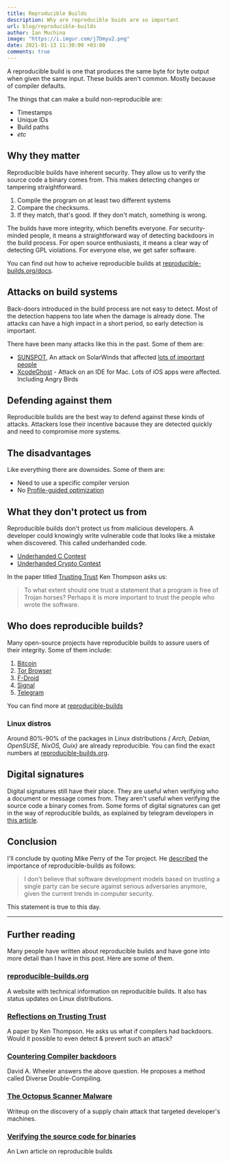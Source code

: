 ```yaml
---
title: Reproducible Builds
description: Why are reproducible buids are so important
url: blog/reproducible-builds
author: Ian Muchina
image: "https://i.imgur.com/j7Dmyu2.png"
date: 2021-01-13 11:30:00 +03:00
comments: true
---
```


A reproducible build is one that produces the same byte for byte output when given the same input. These builds aren't common. Mostly because of compiler defaults.

The things that can make a build non-reproducible are:

- Timestamps
- Unique IDs
- Build paths
- _etc_

## Why they matter

Reproducible builds have inherent security. They allow us to verify the source code a binary comes from. This makes detecting changes or tampering straightforward.

1. Compile the program on at least two different systems
2. Compare the checksums.
3. If they match, that's good. If they don't match, something is wrong.

The builds have more integrity, which benefits everyone. For security-minded people, it means a straightforward way of detecting backdoors in the build process. For open source enthusiasts, it means a clear way of detecting GPL violations. For everyone else, we get safer software.

You can find out how to acheive reproducible builds at [reproducible-builds.org/docs](https://reproducible-builds.org).

## Attacks on build systems

Back-doors introduced in the build process are not easy to detect. Most of the detection happens too late when the damage is already done. The attacks can have a high impact in a short period, so early detection is important.

There have been many attacks like this in the past. Some of them are:

- [SUNSPOT](https://www.crowdstrike.com/blog/sunspot-malware-technical-analysis/), An attack on SolarWinds that affected [lots of important people](https://businessinsider.com/tech-insider/heres-a-list-of-the-us-agencies-and-companies-that-were-reportedly-hacked-in-the/n58jz32)
- [XcodeGhost](https://en.wikipedia.org/wiki/XcodeGhost) - Attack on an IDE for Mac. Lots of iOS apps were affected. Including Angry Birds

## Defending against them

Reproducible builds are the best way to defend against these kinds of attacks. Attackers lose their incentive bacause they are detected quickly and need to compromise more systems.

## The disadvantages

Like everything there are downsides. Some of them are:

- Need to use a specific compiler version
- No [Profile-guided optimization](https://en.wikipedia.org/wiki/Profile-guided_optimization)

## What they don't protect us from

Reproducible builds don't protect us from malicious developers. A developer could knowingly write vulnerable code that looks like a mistake when discovered. This called underhanded code.

- [Underhanded C Contest](https://en.wikipedia.org/wiki/Underhanded_C_Contest)
- [Underhanded Crypto Contest](https://underhandedcrypto.com/)

In the paper titled [Trusting Trust](https://www.cs.cmu.edu/~rdriley/487/papers/Thompson_1984_ReflectionsonTrustingTrust.pdf) Ken Thompson asks us:

> To what extent should one trust a statement that a program is free of Trojan horses? Perhaps it is more important to trust the people who wrote the software.

## Who does reproducible builds?

Many open-source projects have reproducible builds to assure users of their integrity. Some of them include:

1. [Bitcoin](https://daniel-lima.github.io/bitcoin-devenv/vagrant/how-to/deterministically-build-bitcoin-core.html)
2. [Tor Browser](https://blog.torproject.org/deterministic-builds-part-two-technical-details)
3. [F-Droid](https://f-droid.org/docs/Reproducible_Builds/?title=Deterministic,_Reproducible_Builds)
4. [Signal](https://signal.org/blog/reproducible-android/.)
5. [Telegram](https://core.telegram.org/reproducible-builds)

You can find more at [reproducible-builds](https://reproducible-builds.org/projects/)

### Linux distros

Around 80%-90% of the packages in Linux distributions _( Arch, Debian, OpenSUSE, NixOS, Guix)_ are already reproducible. You can find the exact numbers at [reproducible-builds.org](https://reproducible-builds.org/citests/).

## Digital signatures

Digital signatures still have their place. They are useful when verifying who a document or message comes from. They aren't useful when verifying the source code a binary comes from. Some forms of digital signatures can get in the way of reproducible builds, as explained by telegram developers in [this article](https://core.telegram.org/reproducible-builds).

## Conclusion

I'll conclude by quoting Mike Perry of the Tor project. He [described](https://mailman.stanford.edu/pipermail/liberationtech/2013-June/009257.html#:~:text=believe) the importance of reproducible-builds as follows:

> I don't believe that software development models based on trusting a single party can be secure against serious adversaries anymore, given the current trends in computer security.

This statement is true to this day.


---

## Further reading

Many people have written about reproducible builds and have gone into more detail than I have in this post. Here are some of them.

### [reproducible-builds.org](https://reproducible-builds.org)

A website with technical information on reproducible builds. It also has status updates on Linux distributions.

### [Reflections on Trusting Trust](https://www.win.tue.nl/~aeb/linux/hh/thompson/trust.html)

A paper by Ken Thompson. He asks us what if compilers had backdoors. Would it possible to even detect & prevent such an attack?

### [Countering Compiler backdoors ](https://dwheeler.com/trusting-trust/)

David A. Wheeler answers the above question. He proposes a method called Diverse Double-Compiling.

### [The Octopus Scanner Malware](https://securitylab.github.com/research/octopus-scanner-malware-open-source-supply-chain)

Writeup on the discovery of a supply chain attack that targeted developer's machines.

### [Verifying the source code for binaries](https://lwn.net/Articles/555761/)

An Lwn article on reproducible builds
